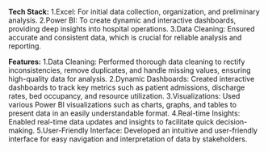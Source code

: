 **Tech Stack:**
1.Excel: For initial data collection, organization, and preliminary analysis.
2.Power BI: To create dynamic and interactive dashboards, providing deep insights into hospital operations.
3.Data Cleaning: Ensured accurate and consistent data, which is crucial for reliable analysis and reporting.
     
     
**Features:**
1.Data Cleaning: Performed thorough data cleaning to rectify inconsistencies, remove duplicates, and handle missing values, ensuring high-quality data for analysis.
2.Dynamic Dashboards: Created interactive dashboards to track key metrics such as patient admissions, discharge rates, bed occupancy, and resource utilization.
3.Visualizations: Used various Power BI visualizations such as charts, graphs, and tables to present data in an easily understandable format.
4.Real-time Insights: Enabled real-time data updates and insights to facilitate quick decision-making.
5.User-Friendly Interface: Developed an intuitive and user-friendly interface for easy navigation and interpretation of data by stakeholders.
